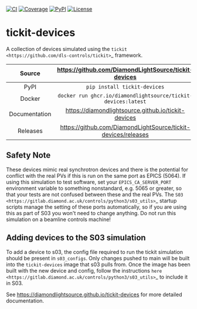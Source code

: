 [![CI](https://github.com/DiamondLightSource/tickit-devices/actions/workflows/ci.yml/badge.svg)](https://github.com/DiamondLightSource/tickit-devices/actions/workflows/ci.yml)
[![Coverage](https://codecov.io/gh/DiamondLightSource/tickit-devices/branch/main/graph/badge.svg)](https://codecov.io/gh/DiamondLightSource/tickit-devices)
[![PyPI](https://img.shields.io/pypi/v/tickit-devices.svg)](https://pypi.org/project/tickit-devices)
[![License](https://img.shields.io/badge/License-Apache%202.0-blue.svg)](https://opensource.org/licenses/Apache-2.0)

# tickit-devices

A collection of devices simulated using the `tickit <https://github.com/dls-controls/tickit>`_ framework.

Source          | <https://github.com/DiamondLightSource/tickit-devices>
:---:           | :---:
PyPI            | `pip install tickit-devices`
Docker          | `docker run ghcr.io/diamondlightsource/tickit-devices:latest`
Documentation   | <https://diamondlightsource.github.io/tickit-devices>
Releases        | <https://github.com/DiamondLightSource/tickit-devices/releases>

Safety Note
------------------------------------
These devices mimic real synchrotron devices and there is the potential for conflict with the real PVs if this is run on the same port as EPICS (5064).
If using this simulation to test software, set your ``EPICS_CA_SERVER_PORT`` environment variable to something nonstandard, e.g. 5065 or greater, so that your
tests are not confused between these and the real PVs. The `S03 <https://gitlab.diamond.ac.uk/controls/python3/s03_utils>`_ startup scripts manage the setting of
these ports automatically, so if you are using this as part of S03 you won't need to change anything. Do not run this simulation on a beamline controls machine!


Adding devices to the S03 simulation
------------------------------------
To add a device to s03, the config file required to run the tickit simulation should be present in ``s03_configs``.
Only changes pushed to main will be built into the ``tickit-devices`` image that s03 pulls from. Once the
image has been built with the new device and config, follow the instructions `here <https://gitlab.diamond.ac.uk/controls/python3/s03_utils>`_
to include it in S03.

<!-- README only content. Anything below this line won't be included in index.md -->

See https://diamondlightsource.github.io/tickit-devices for more detailed documentation.
